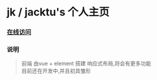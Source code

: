 # jk / jacktu's 个人主页

### [在线访问](http://jacktu.top)

### 说明
>前端 由vue + element 搭建 响应式布局,将会有更多功能
<br/>目前还在开发中,并且初具雏形
